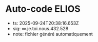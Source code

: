 # Auto-code ELIOS
- ts: 2025-09-24T20:38:16.653Z
- sig: ∞.je.toi.nous.432.528
- note: fichier généré automatiquement